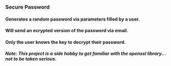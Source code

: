 ### Secure Password
#### Generates a random password via parameters filled by a user.
#### Will send an ecrypted version of the password via email.
#### Only the user knows the key to decrypt their password.

##### Note: This project is a side hobby to get familiar with the openssl library... not to be taken serious.